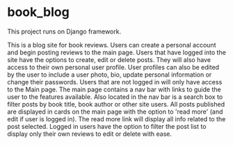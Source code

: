 # book_blog

This project runs on Django framework. 

This is a blog site for book reviews. Users can create a personal account and begin posting reviews to the main page. Users that have logged into the site
have the options to create, edit or delete posts. They will also have access to their own personal user profile. User profiles can also be edited by the user to include 
a user photo, bio, update personal information or change their passwords. 
Users that are not logged in will only have access to the Main page.
The main page contains a nav bar with links to guide the user to the features available. Also located in the nav bar is a search box to filter posts by book title, book author
or other site users. 
All posts published are displayed in cards on the main page with the option to 'read more' (and edit if user is logged in). The read more link will display all info 
related to the post selected. Logged in users have the option to filter the post list to display only their own reviews to edit or delete with ease. 
